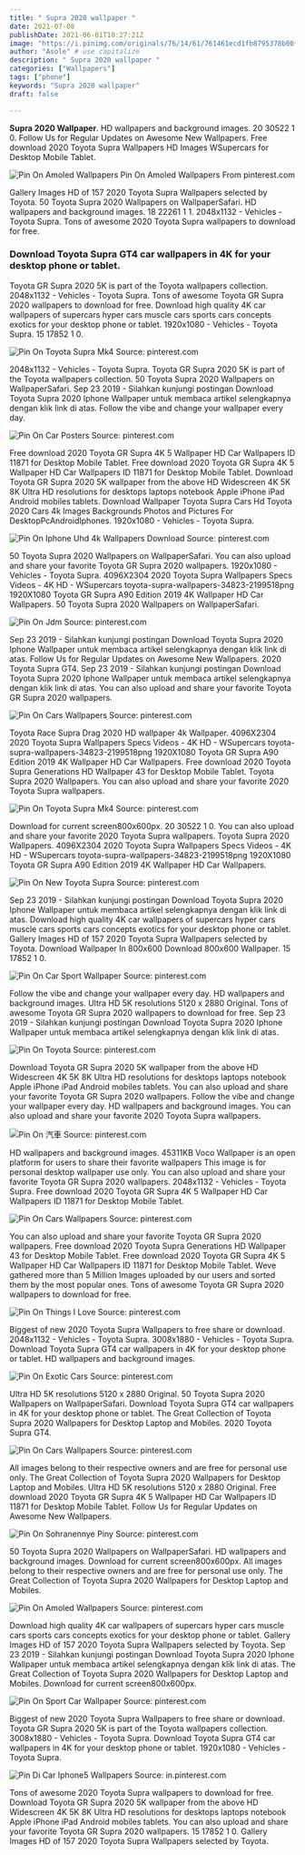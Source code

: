 ```yaml
---
title: " Supra 2020 wallpaper "
date: 2021-07-08
publishDate: 2021-06-01T10:27:21Z
image: "https://i.pinimg.com/originals/76/14/61/761461ecd1fb8795378b00f563b3378b.jpg"
author: "Asole" # use capitalize
description: " Supra 2020 wallpaper "
categories: ["Wallpapers"]
tags: ["phone"]
keywords: "Supra 2020 wallpaper"
draft: false

---
```



**Supra 2020 Wallpaper**. HD wallpapers and background images. 20 30522 1 0. Follow Us for Regular Updates on Awesome New Wallpapers. Free download 2020 Toyota Supra Wallpapers HD Images WSupercars for Desktop Mobile Tablet.

![Pin On Amoled Wallpapers](https://i.pinimg.com/736x/42/ba/f1/42baf188c33d2ebf896814b11228d030.jpg "Pin On Amoled Wallpapers")
Pin On Amoled Wallpapers From pinterest.com


Gallery Images HD of 157 2020 Toyota Supra Wallpapers selected by Toyota. 50 Toyota Supra 2020 Wallpapers on WallpaperSafari. HD wallpapers and background images. 18 22261 1 1. 2048x1132 - Vehicles - Toyota Supra. Tons of awesome 2020 Toyota Supra wallpapers to download for free.

### Download Toyota Supra GT4 car wallpapers in 4K for your desktop phone or tablet.

Toyota GR Supra 2020 5K is part of the Toyota wallpapers collection. 2048x1132 - Vehicles - Toyota Supra. Tons of awesome Toyota GR Supra 2020 wallpapers to download for free. Download high quality 4K car wallpapers of supercars hyper cars muscle cars sports cars concepts exotics for your desktop phone or tablet. 1920x1080 - Vehicles - Toyota Supra. 15 17852 1 0.


![Pin On Toyota Supra Mk4](https://i.pinimg.com/originals/4d/82/09/4d8209c2d511a21e8c61c82c4b350790.jpg "Pin On Toyota Supra Mk4")
Source: pinterest.com

2048x1132 - Vehicles - Toyota Supra. Toyota GR Supra 2020 5K is part of the Toyota wallpapers collection. 50 Toyota Supra 2020 Wallpapers on WallpaperSafari. Sep 23 2019 - Silahkan kunjungi postingan Download Toyota Supra 2020 Iphone Wallpaper untuk membaca artikel selengkapnya dengan klik link di atas. Follow the vibe and change your wallpaper every day.

![Pin On Car Posters](https://i.pinimg.com/originals/c2/fa/e7/c2fae79c2d92254570d68d4ad7f655f2.png "Pin On Car Posters")
Source: pinterest.com

Free download 2020 Toyota GR Supra 4K 5 Wallpaper HD Car Wallpapers ID 11871 for Desktop Mobile Tablet. Free download 2020 Toyota GR Supra 4K 5 Wallpaper HD Car Wallpapers ID 11871 for Desktop Mobile Tablet. Download Toyota GR Supra 2020 5K wallpaper from the above HD Widescreen 4K 5K 8K Ultra HD resolutions for desktops laptops notebook Apple iPhone iPad Android mobiles tablets. Download Wallpaper Toyota Supra Cars Hd Toyota 2020 Cars 4k Images Backgrounds Photos and Pictures For DesktopPcAndroidIphones. 1920x1080 - Vehicles - Toyota Supra.

![Pin On Iphone Uhd 4k Wallpapers Download](https://i.pinimg.com/originals/e8/1f/32/e81f32f6552e1f7dbed73f44fb54a32f.jpg "Pin On Iphone Uhd 4k Wallpapers Download")
Source: pinterest.com

50 Toyota Supra 2020 Wallpapers on WallpaperSafari. You can also upload and share your favorite Toyota GR Supra 2020 wallpapers. 1920x1080 - Vehicles - Toyota Supra. 4096X2304 2020 Toyota Supra Wallpapers Specs Videos - 4K HD - WSupercars toyota-supra-wallpapers-34823-2199518png 1920X1080 Toyota GR Supra A90 Edition 2019 4K Wallpaper HD Car Wallpapers. 50 Toyota Supra 2020 Wallpapers on WallpaperSafari.

![Pin On Jdm](https://i.pinimg.com/originals/87/e3/f4/87e3f45f61827d3371c1c84bf122a237.jpg "Pin On Jdm")
Source: pinterest.com

Sep 23 2019 - Silahkan kunjungi postingan Download Toyota Supra 2020 Iphone Wallpaper untuk membaca artikel selengkapnya dengan klik link di atas. Follow Us for Regular Updates on Awesome New Wallpapers. 2020 Toyota Supra GT4. Sep 23 2019 - Silahkan kunjungi postingan Download Toyota Supra 2020 Iphone Wallpaper untuk membaca artikel selengkapnya dengan klik link di atas. You can also upload and share your favorite Toyota GR Supra 2020 wallpapers.

![Pin On Cars Wallpapers](https://i.pinimg.com/originals/97/a2/ed/97a2ed3461132ca4b0a96c7d4204e4f7.jpg "Pin On Cars Wallpapers")
Source: pinterest.com

Toyota Race Supra Drag 2020 HD wallpaper 4k Wallpaper. 4096X2304 2020 Toyota Supra Wallpapers Specs Videos - 4K HD - WSupercars toyota-supra-wallpapers-34823-2199518png 1920X1080 Toyota GR Supra A90 Edition 2019 4K Wallpaper HD Car Wallpapers. Free download 2020 Toyota Supra Generations HD Wallpaper 43 for Desktop Mobile Tablet. Toyota Supra 2020 Wallpapers. You can also upload and share your favorite 2020 Toyota Supra wallpapers.

![Pin On Toyota Supra Mk4](https://i.pinimg.com/originals/af/5d/9e/af5d9e98711fec2cfb540e81a1a68f62.jpg "Pin On Toyota Supra Mk4")
Source: pinterest.com

Download for current screen800x600px. 20 30522 1 0. You can also upload and share your favorite 2020 Toyota Supra wallpapers. Toyota Supra 2020 Wallpapers. 4096X2304 2020 Toyota Supra Wallpapers Specs Videos - 4K HD - WSupercars toyota-supra-wallpapers-34823-2199518png 1920X1080 Toyota GR Supra A90 Edition 2019 4K Wallpaper HD Car Wallpapers.

![Pin On New Toyota Supra](https://i.pinimg.com/originals/e7/da/5e/e7da5e8b00d3b106f39f12312a7135e4.png "Pin On New Toyota Supra")
Source: pinterest.com

Sep 23 2019 - Silahkan kunjungi postingan Download Toyota Supra 2020 Iphone Wallpaper untuk membaca artikel selengkapnya dengan klik link di atas. Download high quality 4K car wallpapers of supercars hyper cars muscle cars sports cars concepts exotics for your desktop phone or tablet. Gallery Images HD of 157 2020 Toyota Supra Wallpapers selected by Toyota. Download Wallpaper In 800x600 Download 800x600 Wallpaper. 15 17852 1 0.

![Pin On Car Sport Wallpaper](https://i.pinimg.com/originals/30/87/38/308738328fd96c5448ede2a8668fe28d.jpg "Pin On Car Sport Wallpaper")
Source: pinterest.com

Follow the vibe and change your wallpaper every day. HD wallpapers and background images. Ultra HD 5K resolutions 5120 x 2880 Original. Tons of awesome Toyota GR Supra 2020 wallpapers to download for free. Sep 23 2019 - Silahkan kunjungi postingan Download Toyota Supra 2020 Iphone Wallpaper untuk membaca artikel selengkapnya dengan klik link di atas.

![Pin On Toyota](https://i.pinimg.com/originals/46/fd/67/46fd67fd1f970eb6c0b42548a1f9a749.png "Pin On Toyota")
Source: pinterest.com

Download Toyota GR Supra 2020 5K wallpaper from the above HD Widescreen 4K 5K 8K Ultra HD resolutions for desktops laptops notebook Apple iPhone iPad Android mobiles tablets. You can also upload and share your favorite Toyota GR Supra 2020 wallpapers. Follow the vibe and change your wallpaper every day. HD wallpapers and background images. You can also upload and share your favorite 2020 Toyota Supra wallpapers.

![Pin On 汽車](https://i.pinimg.com/originals/a2/37/49/a23749f6369c658c5df1343e0d86dbbc.jpg "Pin On 汽車")
Source: pinterest.com

HD wallpapers and background images. 45311KB Voco Wallpaper is an open platform for users to share their favorite wallpapers This image is for personal desktop wallpaper use only. You can also upload and share your favorite Toyota GR Supra 2020 wallpapers. 2048x1132 - Vehicles - Toyota Supra. Free download 2020 Toyota GR Supra 4K 5 Wallpaper HD Car Wallpapers ID 11871 for Desktop Mobile Tablet.

![Pin On Cars Wallpapers](https://i.pinimg.com/originals/e6/11/fc/e611fc0807f02db35a493e161f016b03.jpg "Pin On Cars Wallpapers")
Source: pinterest.com

You can also upload and share your favorite Toyota GR Supra 2020 wallpapers. Free download 2020 Toyota Supra Generations HD Wallpaper 43 for Desktop Mobile Tablet. Free download 2020 Toyota GR Supra 4K 5 Wallpaper HD Car Wallpapers ID 11871 for Desktop Mobile Tablet. Weve gathered more than 5 Million Images uploaded by our users and sorted them by the most popular ones. Tons of awesome Toyota GR Supra 2020 wallpapers to download for free.

![Pin On Things I Love](https://i.pinimg.com/originals/d5/7f/04/d57f041b746852d7a10f3fc401592066.jpg "Pin On Things I Love")
Source: pinterest.com

Biggest of new 2020 Toyota Supra Wallpapers to free share or download. 2048x1132 - Vehicles - Toyota Supra. 3008x1880 - Vehicles - Toyota Supra. Download Toyota Supra GT4 car wallpapers in 4K for your desktop phone or tablet. HD wallpapers and background images.

![Pin On Exotic Cars](https://i.pinimg.com/originals/e4/47/48/e44748dcea6c759f3e40832c251cf19f.jpg "Pin On Exotic Cars")
Source: pinterest.com

Ultra HD 5K resolutions 5120 x 2880 Original. 50 Toyota Supra 2020 Wallpapers on WallpaperSafari. Download Toyota Supra GT4 car wallpapers in 4K for your desktop phone or tablet. The Great Collection of Toyota Supra 2020 Wallpapers for Desktop Laptop and Mobiles. 2020 Toyota Supra GT4.

![Pin On Cars Wallpapers](https://i.pinimg.com/originals/83/64/55/836455c70bf63fac338a7610a0308ffd.jpg "Pin On Cars Wallpapers")
Source: pinterest.com

All images belong to their respective owners and are free for personal use only. The Great Collection of Toyota Supra 2020 Wallpapers for Desktop Laptop and Mobiles. Ultra HD 5K resolutions 5120 x 2880 Original. Free download 2020 Toyota GR Supra 4K 5 Wallpaper HD Car Wallpapers ID 11871 for Desktop Mobile Tablet. Follow Us for Regular Updates on Awesome New Wallpapers.

![Pin On Sohranennye Piny](https://i.pinimg.com/originals/8f/dd/ab/8fddab727e81e77adc142bc133d4222f.jpg "Pin On Sohranennye Piny")
Source: pinterest.com

50 Toyota Supra 2020 Wallpapers on WallpaperSafari. HD wallpapers and background images. Download for current screen800x600px. All images belong to their respective owners and are free for personal use only. The Great Collection of Toyota Supra 2020 Wallpapers for Desktop Laptop and Mobiles.

![Pin On Amoled Wallpapers](https://i.pinimg.com/736x/42/ba/f1/42baf188c33d2ebf896814b11228d030.jpg "Pin On Amoled Wallpapers")
Source: pinterest.com

Download high quality 4K car wallpapers of supercars hyper cars muscle cars sports cars concepts exotics for your desktop phone or tablet. Gallery Images HD of 157 2020 Toyota Supra Wallpapers selected by Toyota. Sep 23 2019 - Silahkan kunjungi postingan Download Toyota Supra 2020 Iphone Wallpaper untuk membaca artikel selengkapnya dengan klik link di atas. The Great Collection of Toyota Supra 2020 Wallpapers for Desktop Laptop and Mobiles. Download for current screen800x600px.

![Pin On Sport Car Wallpaper](https://i.pinimg.com/originals/ca/55/53/ca55533d0b09b69028c28efea2f64555.png "Pin On Sport Car Wallpaper")
Source: pinterest.com

Biggest of new 2020 Toyota Supra Wallpapers to free share or download. Toyota GR Supra 2020 5K is part of the Toyota wallpapers collection. 3008x1880 - Vehicles - Toyota Supra. Download Toyota Supra GT4 car wallpapers in 4K for your desktop phone or tablet. 1920x1080 - Vehicles - Toyota Supra.

![Pin Di Car Iphone5 Wallpapers](https://i.pinimg.com/originals/76/14/61/761461ecd1fb8795378b00f563b3378b.jpg "Pin Di Car Iphone5 Wallpapers")
Source: in.pinterest.com

Tons of awesome 2020 Toyota Supra wallpapers to download for free. Download Toyota GR Supra 2020 5K wallpaper from the above HD Widescreen 4K 5K 8K Ultra HD resolutions for desktops laptops notebook Apple iPhone iPad Android mobiles tablets. You can also upload and share your favorite Toyota GR Supra 2020 wallpapers. 15 17852 1 0. Gallery Images HD of 157 2020 Toyota Supra Wallpapers selected by Toyota.

